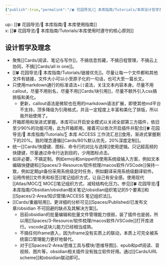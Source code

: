 ```yaml
---
{"publish":true,"permalink":"/🍀 花园导览/🧰 本库指南/Tutorials/本库设计哲学及理念.md","title":"本库设计哲学及理念","created":"2022-06-29","modified":"2023-03-14","published":"2025-07-07T17:10:23.988+08:00","cssclasses":""}
---
```


up:: [[🍀 花园导览/🧰 本库指南/🧰 本库使用指南]]  
x: [[🍀 花园导览/🧰 本库指南/Tutorials/本库使用时遵守的核心原则]]

## 设计哲学及理念

- 聚焦[[Cards/阅读、笔记与写作]]，不搞信息剪藏，不搞日程管理，不搞云上协同，不搞[[Cards/all in one]]。
- [[🍀 花园导览/🧰 本库指南/Tutorials/链接优先]]。尽量让每一个文件都和其他文件有链接，文件大小可以小至原子化的一句话，也可大至一篇长文。
- 只使用markdown通行的标准语法+`[[`语法，关注文本内容本身。尽量不用callout，尽量不用别名，尽量不用[[Cards/块引用]]，尽量不额外引入css搞排版和美化。
	- 更新，callout语法是微软也在用的markdown语法扩展，即使其他md平台不支持，顶多降级为引用格式，并且一定程度上丰富和美化了排版，所以我开始使用了。
- 开箱即用和渐进式掌握。本库可以开启安全模式以关闭全部第三方插件，依旧至少90%的功能可用，此为开箱即用。接着可以依次开启插件并配合[[🍀 花园导览/🧰 本库指南/Tutorials/∑ 本库 ACCESS 工作流汇总]]食用，渐进式掌握剩下的20%。我的理念遵循[[Cards/80%默认优先，20%深度定制]]。
- 统一[[Cards/快捷键、图标、命令行的对比与选择]]使用逻辑。只记超高频的快捷键，尽量通过命令行达到目的，少用图标点击。
- 如非必要，不搞定制。例如emoji和snippet均使用系统级输入方案，例如文本编辑快捷键和[[Spaces/3-Resource/软件梳理/macos软件/VSCode]]保持一致，例如定期git备份采用系统级定时任务，例如翻译采用系统级翻译软件。
- 沿用传统[[文件夹和标签]]笔记组织方式，让自己有安全感。使用现代[[Atlas/MOC/∑ MOC]]笔记组织方式，减轻结构化压力。参见[[🍀 花园导览/🧰 本库指南/Obsidian/obsidian相关笔记/obsidian组织笔记的5个要素]]和[[Spaces/2-Area/知识管理/ACCESS 笔记组织法]]。
- [[Cards/重器轻用]]，更详细的分析可见[[Spaces/Published/已发布文章/obsidian 不可回避的缺点及其解决方案]]。
	- 目前obsidian的批量编辑和批量文件管理能力很弱，装了插件也是弱，所以用[[Spaces/3-Resource/软件梳理/macos软件/VSCode]]打开库进行。vscode这块儿能力已经相当成熟。
	- 不搞任何iframe嵌入，因为iframe没有实质上的联动，本质上可完全被系统窗口管理能力更好地替代。
	- 对于[[Spaces/2-Area/思维工具与模块/思维导图]]、epub和pdf阅读、音视频、图片等，obsidian相关插件没有独立软件好用。通过[[Cards/URL scheme]]和obsidian联动即可。